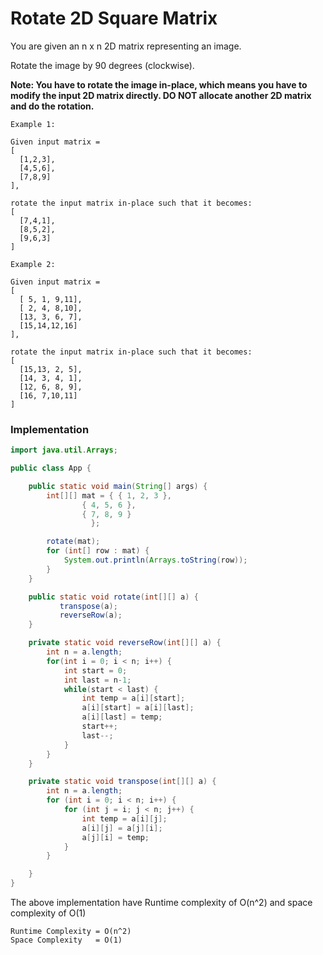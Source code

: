# Rotate 2D Square Matrix

You are given an n x n 2D matrix representing an image.

Rotate the image by 90 degrees (clockwise).

**Note: You have to rotate the image in-place, which means you have to modify the input 2D matrix directly. DO NOT allocate another 2D matrix and do the rotation.**

```
Example 1:

Given input matrix = 
[
  [1,2,3],
  [4,5,6],
  [7,8,9]
],

rotate the input matrix in-place such that it becomes:
[
  [7,4,1],
  [8,5,2],
  [9,6,3]
]
```
```
Example 2:

Given input matrix =
[
  [ 5, 1, 9,11],
  [ 2, 4, 8,10],
  [13, 3, 6, 7],
  [15,14,12,16]
], 

rotate the input matrix in-place such that it becomes:
[
  [15,13, 2, 5],
  [14, 3, 4, 1],
  [12, 6, 8, 9],
  [16, 7,10,11]
]
```

### Implementation 

```java
import java.util.Arrays;

public class App {

	public static void main(String[] args) {
		int[][] mat = { { 1, 2, 3 }, 
				{ 4, 5, 6 }, 
				{ 7, 8, 9 } 
			      };

		rotate(mat);
		for (int[] row : mat) {
			System.out.println(Arrays.toString(row));
		}
	}

	public static void rotate(int[][] a) {
		   transpose(a);
		   reverseRow(a);
	}

	private static void reverseRow(int[][] a) {
		int n = a.length;
		for(int i = 0; i < n; i++) {
			int start = 0;
			int last = n-1;
			while(start < last) {
				int temp = a[i][start];
				a[i][start] = a[i][last];
				a[i][last] = temp;
				start++;
				last--;
			}
		}
	}

	private static void transpose(int[][] a) {
		int n = a.length;
		for (int i = 0; i < n; i++) {
			for (int j = i; j < n; j++) {
				int temp = a[i][j];
				a[i][j] = a[j][i];
				a[j][i] = temp;
			}
		}

	}
}

```
The above implementation have Runtime complexity of O(n^2) and space complexity of O(1)
```
Runtime Complexity = O(n^2)
Space Complexity   = O(1)
```
